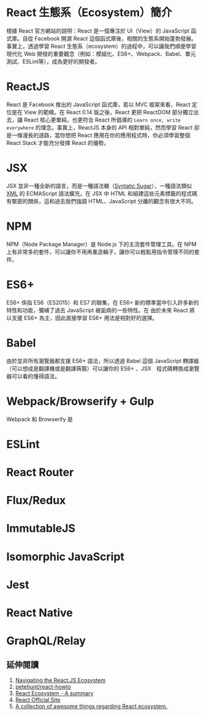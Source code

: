# React 生態系（Ecosystem）簡介
根據 React 官方網站的說明：React 是一個專注於 UI（View）的 JavaScript 函式庫。自從 Facebook 開源 React 這個函式庫後，相關的生態系開始蓬勃發展。事實上，透過學習 React 生態系（ecosystem）的過程中，可以讓我們順便學習現代化 Web 開發的重要觀念（例如：模組化、ES6+、Webpack、Babel、單元測試、ESLint等），成為更好的開發者。 

# ReactJS
React 是 Facebook 推出的 JavaScript 函式庫，若以 MVC 框架來看，React 定位是在 View 的範疇。在 React 0.14 版之後，React 更把 ReactDOM 部分獨立出去，讓 React 核心更單純，也更符合 React 所倡導的 `Learn once, write everywhere` 的理念。事實上，ReactJS 本身的 API 相對單純，然而學習 React 卻是一條漫長的道路，當你想把 React 應用在你的應用程式時，你必須學習整個 React Stack 才能充分發揮 React 的優勢。

# JSX 
JSX 並非一種全新的語言，而是一種語法糖（[Syntatic Sugar](https://en.wikipedia.org/wiki/Syntactic_sugar)），一種語法類似 [XML](https://zh.wikipedia.org/wiki/XML) 的 ECMAScript 語法擴充。在 JSX 中 HTML 和組建這些元素標籤的程式碼有緊密的關係，這和過去我們強調 HTML、JavaScript 分離的觀念有很大不同。

# NPM
NPM（Node Package Manager）是 Node.js 下的主流套件管理工具。在 NPM 上有非常多的套件，可以讓你不用再重造輪子，讓你可以輕鬆用指令管理不同的套件。

# ES6+
ES6+ 係指 ES6（ES2015）和 ES7 的聯集，在 ES6+ 新的標準當中引入許多新的特性和功能，彌補了過去 JavaScript 被詬病的一些特性。在 由於未來 React 將以支援 ES6+ 為主，因此直接學習 ES6+ 用法是相對好的選擇。


# Babel
由於並非所有瀏覽器都支援 ES6+ 語法，所以透過 Babel 這個 JavaScript 轉譯器（可以想成是翻譯機或是翻譯蒟篛）可以讓你的 ES6+ 、JSX　程式碼轉換成瀏覽器可以看的懂得語法。

# Webpack/Browserify + Gulp
Webpack 和 Browserify 是

# ESLint

# React Router

# Flux/Redux

# ImmutableJS

# Isomorphic JavaScript

# Jest

# React Native

# GraphQL/Relay


## 延伸閱讀
1. [Navigating the React.JS Ecosystem](https://www.toptal.com/react/navigating-the-react-ecosystem)
2. [petehunt/react-howto](https://github.com/petehunt/react-howto#learning-relay-falcor-etc)
3. [React Ecosystem - A summary](https://staminaloops.github.io/undefinedisnotafunction/react-ecosystem/)
4. [React Official Site](https://facebook.github.io/react/)
5. [A collection of awesome things regarding React ecosystem.](https://github.com/enaqx/awesome-react)
